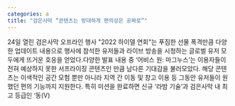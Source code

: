 ```yaml
---
categories: a
title: "검은사막 “콘텐츠는 방대하게 편의성은 공짜로”"
---
```

24일 열린 검은사막 오프라인 행사 "2022 하이델 연회"는 푸짐한 선물 폭격만큼 다양한 업데이트 내용으로 행사에 참석한 유저들과 라이브 방송을 시청하는 글로벌 유저 모두에게 뜨거운 호응을 얻었다.다양한 발표 내용 중 ‘어비스 원: 마그누스’는 이용자들이 전혀 예상하지 못한 서프라이징 콘텐츠인 만큼 남다른 기대감을 불러모았다. 해당 콘텐츠는 이색적인 공간 모험 뿐만 아니라 지역 간 이동 및 창고 이용 등 그동안 유저들이 원했던 편의 기능까지 지원한다. 특히 미션을 완료하면 신규 ‘라밤 기술’과 검은사막 내 최고 등급인 ‘동(V)